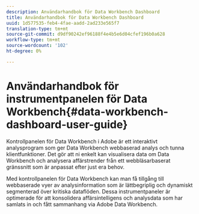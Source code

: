```yaml
---
description: Användarhandbok för Data Workbench Dashboard
title: Användarhandbok för Data Workbench Dashboard
uuid: 1d577535-feb4-4fae-aadd-2ad233e565f7
translation-type: tm+mt
source-git-commit: d9df90242ef96188f4e4b5e6d04cfef196b0a628
workflow-type: tm+mt
source-wordcount: '102'
ht-degree: 0%

---
```



# Användarhandbok för instrumentpanelen för Data Workbench{#data-workbench-dashboard-user-guide}

Kontrollpanelen för Data Workbench i Adobe är ett interaktivt analysprogram som ger Data Workbench webbaserad analys och tunna klientfunktioner. Det gör att ni enkelt kan visualisera data om Data Workbench och analysera affärstrender från ett webbläsarbaserat gränssnitt som är anpassat efter just era behov.

Med kontrollpanelen för Data Workbench kan man få tillgång till webbaserade vyer av analysinformation som är lättbegriplig och dynamiskt segmenterad över kritiska dataflöden. Dessa instrumentpaneler är optimerade för att konsolidera affärsintelligens och analysdata som har samlats in och fått sammanhang via Adobe Data Workbench.
